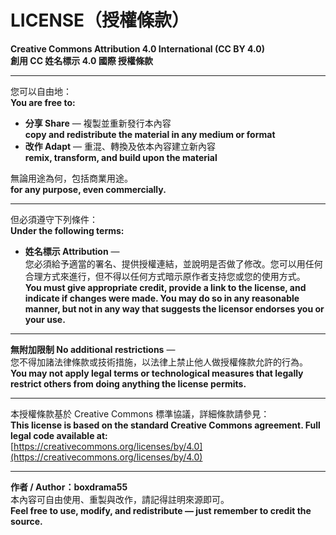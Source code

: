 # LICENSE（授權條款）

**Creative Commons Attribution 4.0 International (CC BY 4.0)**  
**創用 CC 姓名標示 4.0 國際 授權條款**

---

您可以自由地：  
**You are free to:**

- **分享 Share** — 複製並重新發行本內容  
  **copy and redistribute the material in any medium or format**
- **改作 Adapt** — 重混、轉換及依本內容建立新內容  
  **remix, transform, and build upon the material**

無論用途為何，包括商業用途。  
**for any purpose, even commercially.**

---

但必須遵守下列條件：  
**Under the following terms:**

- **姓名標示 Attribution** —  
  您必須給予適當的署名、提供授權連結，並說明是否做了修改。您可以用任何合理方式來進行，但不得以任何方式暗示原作者支持您或您的使用方式。  
  **You must give appropriate credit, provide a link to the license, and indicate if changes were made. You may do so in any reasonable manner, but not in any way that suggests the licensor endorses you or your use.**

---

**無附加限制 No additional restrictions** —  
您不得加諸法律條款或技術措施，以法律上禁止他人做授權條款允許的行為。  
**You may not apply legal terms or technological measures that legally restrict others from doing anything the license permits.**

---

本授權條款基於 Creative Commons 標準協議，詳細條款請參見：  
**This license is based on the standard Creative Commons agreement. Full legal code available at:**  
[https://creativecommons.org/licenses/by/4.0](https://creativecommons.org/licenses/by/4.0)

---

**作者 / Author：boxdrama55**  
本內容可自由使用、重製與改作，請記得註明來源即可。  
**Feel free to use, modify, and redistribute — just remember to credit the source.**
